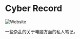 # Cyber Record

![Website](https://img.shields.io/website?url=https%3A%2F%2Fkksk.kannadukiame.dpdns.org%2F)

一些杂乱的关于电脑方面的私人笔记。

